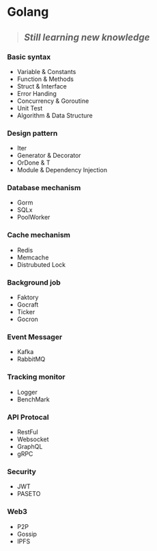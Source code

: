 # **Golang** 

 > ## *Still learning new knowledge*
### Basic syntax 
- Variable & Constants
- Function & Methods
- Struct & Interface
- Error Handing
- Concurrency & Goroutine
- Unit Test
- Algorithm & Data Structure
### Design pattern
- Iter
- Generator & Decorator
- OrDone & T
- Module & Dependency Injection
### Database mechanism
- Gorm 
- SQLx
- PoolWorker
### Cache mechanism
- Redis
- Memcache
- Distrubuted Lock
### Background job
- Faktory
- Gocraft
- Ticker
- Gocron
### Event Messager
- Kafka
- RabbitMQ
### Tracking monitor
- Logger
- BenchMark
### API Protocal 
- RestFul
- Websocket
- GraphQL
- gRPC
### Security 
- JWT
- PASETO
### Web3
- P2P
- Gossip
- IPFS